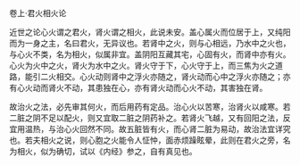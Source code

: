 卷上·君火相火论

近世之论心火谓之君火，肾火谓之相火，此说未安。盖心属火而位居于上，又纯阳而为一身之主，名曰君火，无异议也。若肾中之火，则与心相远，乃水中之火也，与心火不类，名为相火，似属非宜。盖阴阳互藏其宅，心固有火，而肾中亦有火。心火为火中之火，肾火为水中之火。肾火守于下，心火守于上，而三焦为火之道路，能引二火相交。心火动则肾中之浮火亦随之，肾火动而心中之浮火亦随之；亦有心火动而肾火不动，其患独在心，亦有肾火动而心火不动，其害独在肾。

故治火之法，必先审其何火，而后用药有定品。治心火以苦寒，治肾火以咸寒。若二脏之阴不足以配火，则又宜取二脏之阴药补之。若肾火飞越，又有回阳之法，反宜用温热，与治心火回然不同。故五脏皆有火，而心肾二脏为易动，故治法宜详究也。若夫相火之说，则心胞之火能令人怔忡，面赤烦躁眩晕，此则在君火之旁，名为相火，似为确切，试以《内经》参之，自有真见也。

